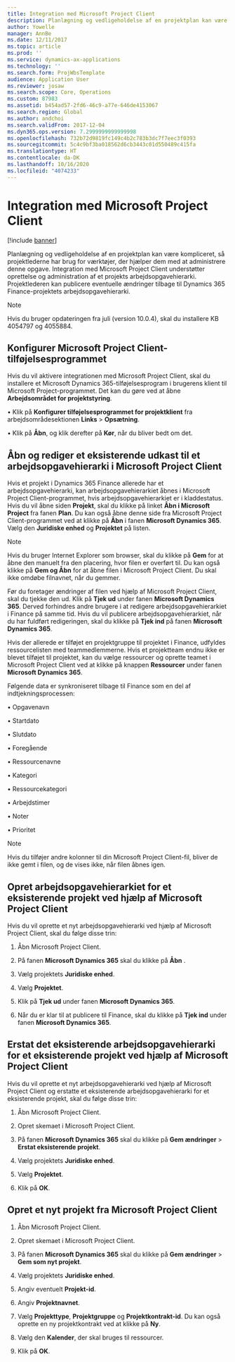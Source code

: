 ```yaml
---
title: Integration med Microsoft Project Client
description: Planlægning og vedligeholdelse af en projektplan kan være kompliceret, så projektlederne har brug for værktøjer, der hjælper dem med at administrere denne opgave. Integration med Microsoft Project Client understøtter oprettelse og administration af et projekts arbejdsopgavehierarki.
author: Yowelle
manager: AnnBe
ms.date: 12/11/2017
ms.topic: article
ms.prod: ''
ms.service: dynamics-ax-applications
ms.technology: ''
ms.search.form: ProjWbsTemplate
audience: Application User
ms.reviewer: josaw
ms.search.scope: Core, Operations
ms.custom: 87983
ms.assetid: b454ad57-2fd6-46c9-a77e-646de4153067
ms.search.region: Global
ms.author: andchoi
ms.search.validFrom: 2017-12-04
ms.dyn365.ops.version: 7.2999999999999998
ms.openlocfilehash: 732b72d9819fc149c4b2c783b3dc7f7eec3f0393
ms.sourcegitcommit: 5c4c9bf3ba018562d6cb3443c01d550489c415fa
ms.translationtype: HT
ms.contentlocale: da-DK
ms.lasthandoff: 10/16/2020
ms.locfileid: "4074233"
---
```

# <a name="microsoft-project-client-integration"></a>Integration med Microsoft Project Client

[!include [banner](../includes/banner.md)]

Planlægning og vedligeholdelse af en projektplan kan være kompliceret, så projektlederne har brug for værktøjer, der hjælper dem med at administrere denne opgave. Integration med Microsoft Project Client understøtter oprettelse og administration af et projekts arbejdsopgavehierarki. Projektlederen kan publicere eventuelle ændringer tilbage til Dynamics 365 Finance-projektets arbejdsopgavehierarki.

> [!NOTE]
> Hvis du bruger opdateringen fra juli (version 10.0.4), skal du installere KB 4054797 og 4055884.

## <a name="configure-the-microsoft-project-client-add-in"></a>Konfigurer Microsoft Project Client-tilføjelsesprogrammet
Hvis du vil aktivere integrationen med Microsoft Project Client, skal du installere et Microsoft Dynamics 365-tilføjelsesprogram i brugerens klient til Microsoft Project-programmet. Det kan du gøre ved at åbne **Arbejdsområdet for projektstyring**.

• Klik på **Konfigurer tilføjelsesprogrammet for projektklient** fra arbejdsområdesektionen **Links** > **Opsætning**.

• Klik på **Åbn**, og klik derefter på **Kør**, når du bliver bedt om det.

## <a name="open-and-edit-an-existing-draft-work-breakdown-structure-in-microsoft-project-client"></a>Åbn og rediger et eksisterende udkast til et arbejdsopgavehierarki i Microsoft Project Client
Hvis et projekt i Dynamics 365 Finance allerede har et arbejdsopgavehierarki, kan arbejdsopgavehierarkiet åbnes i Microsoft Project Client-programmet, hvis arbejdsopgavehierarkiet er i kladdestatus. Hvis du vil åbne siden **Projekt**, skal du klikke på linket **Åbn i Microsoft Project** fra fanen **Plan**. Du kan også åbne denne side fra Microsoft Project Client-programmet ved at klikke på **Åbn** i fanen **Microsoft Dynamics 365**. Vælg den **Juridiske enhed** og **Projektet** på listen.

> [!NOTE]
> Hvis du bruger Internet Explorer som browser, skal du klikke på **Gem** for at åbne den manuelt fra den placering, hvor filen er overført til. Du kan også klikke på **Gem og Åbn** for at åbne filen i Microsoft Project Client. Du skal ikke omdøbe filnavnet, når du gemmer.

Før du foretager ændringer af filen ved hjælp af Microsoft Project Client, skal du tjekke den ud. Klik på **Tjek ud** under fanen **Microsoft Dynamics 365**. Derved forhindres andre brugere i at redigere arbejdsopgavehierarkiet i Finance på samme tid. Hvis du vil publicere arbejdsopgavehierarkiet, når du har fuldført redigeringen, skal du klikke på **Tjek ind** på fanen **Microsoft Dynamics 365**.

Hvis der allerede er tilføjet en projektgruppe til projektet i Finance, udfyldes ressourcelisten med teammedlemmerne. Hvis et projektteam endnu ikke er blevet tilføjet til projektet, kan du vælge ressourcer og oprette teamet i Microsoft Project Client ved at klikke på knappen **Ressourcer** under fanen **Microsoft Dynamics 365**. 

Følgende data er synkroniseret tilbage til Finance som en del af indtjekningsprocessen:

• Opgavenavn

• Startdato

• Slutdato

• Foregående

• Ressourcenavne

• Kategori

• Ressourcekategori

• Arbejdstimer

• Noter

• Prioritet

> [!NOTE]
> Hvis du tilføjer andre kolonner til din Microsoft Project Client-fil, bliver de ikke gemt i filen, og de vises ikke, når filen åbnes igen.

## <a name="create-the-work-breakdown-structure-for-an-existing-project-using-microsoft-project-client"></a>Opret arbejdsopgavehierarkiet for et eksisterende projekt ved hjælp af Microsoft Project Client
Hvis du vil oprette et nyt arbejdsopgavehierarki ved hjælp af Microsoft Project Client, skal du følge disse trin:


1.  Åbn Microsoft Project Client.

2.  På fanen **Microsoft Dynamics 365** skal du klikke på **Åbn** .

3.  Vælg projektets **Juridiske enhed**.

4.  Vælg **Projektet**.

5.  Klik på **Tjek ud** under fanen **Microsoft Dynamics 365**.

6.  Når du er klar til at publicere til Finance, skal du klikke på **Tjek ind** under fanen **Microsoft Dynamics 365**.

## <a name="replace-the-existing-work-breakdown-structure-for-an-existing-project-using-microsoft-project-client"></a>Erstat det eksisterende arbejdsopgavehierarki for et eksisterende projekt ved hjælp af Microsoft Project Client
Hvis du vil oprette et nyt arbejdsopgavehierarki ved hjælp af Microsoft Project Client og erstatte et eksisterende arbejdsopgavehierarki for et eksisterende projekt, skal du følge disse trin:

1.  Åbn Microsoft Project Client.

2.  Opret skemaet i Microsoft Project Client.

3.  På fanen **Microsoft Dynamics 365** skal du klikke på **Gem ændringer** > **Erstat eksisterende projekt**.

4.  Vælg projektets **Juridiske enhed**.

5.  Vælg **Projektet**.

6.  Klik på **OK**.

## <a name="create-a-new-project-from-within-microsoft-project-client"></a>Opret et nyt projekt fra Microsoft Project Client


1.  Åbn Microsoft Project Client.

2.  Opret skemaet i Microsoft Project Client.

3.  På fanen **Microsoft Dynamics 365** skal du klikke på **Gem ændringer** > **Gem som nyt projekt**.

4.  Vælg projektets **Juridiske enhed**.

5.  Angiv eventuelt **Projekt-id**.

6.  Angiv **Projektnavnet**.

7.  Vælg **Projekttype**, **Projektgruppe** og **Projektkontrakt-id**. Du kan også oprette en ny projektkontrakt ved at klikke på **Ny**.

8.  Vælg den **Kalender**, der skal bruges til ressourcer.

11. Klik på **OK**.
